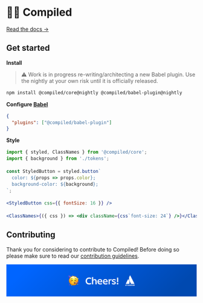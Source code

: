 # 👷‍♀ ‍Compiled

[Read the docs →](https://compiledcssinjs.com)

## Get started

**Install**

> ⚠️ Work is in progress re-writing/architecting a new Babel plugin.
> Use the nightly at your own risk until it is officially released.

```bash
npm install @compiled/core@nightly @compiled/babel-plugin@nightly
```

**Configure [Babel](https://babeljs.io/docs/en/config-files)**

```json
{
  "plugins": ["@compiled/babel-plugin"]
}
```

**Style**

```jsx
import { styled, ClassNames } from '@compiled/core';
import { background } from './tokens';

const StyledButton = styled.button`
  color: ${props => props.color};
  background-color: ${background};
`;

<StyledButton css={{ fontSize: 16 }} />

<ClassNames>{({ css }) => <div className={css`font-size: 24`} />}</ClassNames>
```

## Contributing

Thank you for considering to contribute to Compiled!
Before doing so please make sure to read our [contribution guidelines](/CONTRIBUTING.md).

[![Atlassian](https://raw.githubusercontent.com/atlassian-internal/oss-assets/master/banner-cheers-light.png)](https://atlassian.com)
